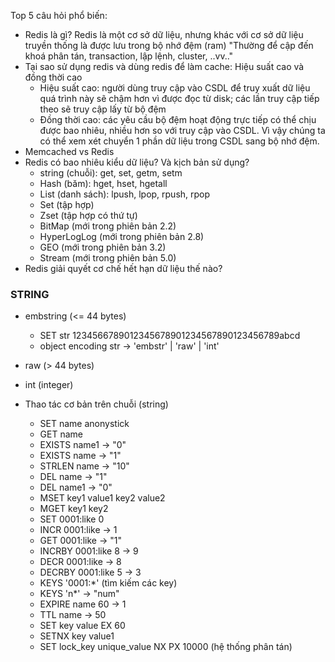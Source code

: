 Top 5 câu hỏi phổ biến:

-   Redis là gì? Redis là một cơ sở dữ liệu, nhưng khác với cơ sở dữ liệu truyền thống là được lưu trong bộ nhớ đệm (ram)
    "Thường để cập đến khoá phân tán, transaction, lập lệnh, cluster, ..vv.."
-   Tại sao sử dụng redis và dùng redis để làm cache: Hiệu suất cao và đồng thời cao
    -   Hiệu suất cao: người dùng truy cập vào CSDL để truy xuất dữ liệu quá trình này sẽ chậm hơn vì được đọc từ disk; các lần truy cập tiếp theo sẽ truy cập lấy từ bộ đệm
    -   Đồng thời cao: các yêu cầu bộ đệm hoạt động trực tiếp có thể chịu được bao nhiêu, nhiều hơn so với truy cập vào CSDL. Vì vậy chúng ta có thể xem xét chuyển 1 phần dữ liệu trong CSDL sang bộ nhớ đệm.
-   Memcached vs Redis
-   Redis có bao nhiêu kiểu dữ liệu? Và kịch bản sử dụng?
    -   string (chuỗi): get, set, getm, setm
    -   Hash (băm): hget, hset, hgetall
    -   List (danh sách): lpush, lpop, rpush, rpop
    -   Set (tập hợp)
    -   Zset (tập hợp có thứ tự)
    -   BitMap (mới trong phiên bản 2.2)
    -   HyperLogLog (mới trong phiên bản 2.8)
    -   GEO (mới trong phiên bản 3.2)
    -   Stream (mới trong phiên bản 5.0)
-   Redis giải quyết cơ chế hết hạn dữ liệu thế nào?

### STRING

-   embstring (<= 44 bytes)
    -   SET str 1234566789012345678901234567890123456789abcd
    -   object encoding str -> 'embstr' | 'raw' | 'int'
-   raw (> 44 bytes)
-   int (integer)

-   Thao tác cơ bản trên chuỗi (string)
    -   SET name anonystick
    -   GET name
    -   EXISTS name1 -> "0"
    -   EXISTS name -> "1"
    -   STRLEN name -> "10"
    -   DEL name -> "1"
    -   DEL name1 -> "0"
    -   MSET key1 value1 key2 value2
    -   MGET key1 key2
    -   SET 0001:like 0
    -   INCR 0001:like -> 1
    -   GET 0001:like -> "1"
    -   INCRBY 0001:like 8 -> 9
    -   DECR 0001:like -> 8
    -   DECRBY 0001:like 5 -> 3
    -   KEYS '0001:\*' (tìm kiếm các key)
    -   KEYS 'n\*' -> "num"
    -   EXPIRE name 60 -> 1
    -   TTL name -> 50
    -   SET key value EX 60
    -   SETNX key value1
    -   SET lock_key unique_value NX PX 10000 (hệ thống phân tán)
